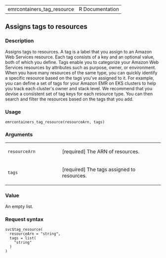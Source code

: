 <table style="width: 100%;">
<tbody>
<tr class="odd">
<td>emrcontainers_tag_resource</td>
<td style="text-align: right;">R Documentation</td>
</tr>
</tbody>
</table>

## Assigns tags to resources

### Description

Assigns tags to resources. A tag is a label that you assign to an Amazon
Web Services resource. Each tag consists of a key and an optional value,
both of which you define. Tags enable you to categorize your Amazon Web
Services resources by attributes such as purpose, owner, or environment.
When you have many resources of the same type, you can quickly identify
a specific resource based on the tags you've assigned to it. For
example, you can define a set of tags for your Amazon EMR on EKS
clusters to help you track each cluster's owner and stack level. We
recommend that you devise a consistent set of tag keys for each resource
type. You can then search and filter the resources based on the tags
that you add.

### Usage

    emrcontainers_tag_resource(resourceArn, tags)

### Arguments

<table>
<colgroup>
<col style="width: 35%" />
<col style="width: 65%" />
</colgroup>
<tbody>
<tr class="odd">
<td><code
id="emrcontainers_tag_resource_:_resourceArn">resourceArn</code></td>
<td><p>[required] The ARN of resources.</p></td>
</tr>
<tr class="even">
<td><code id="emrcontainers_tag_resource_:_tags">tags</code></td>
<td><p>[required] The tags assigned to resources.</p></td>
</tr>
</tbody>
</table>

### Value

An empty list.

### Request syntax

    svc$tag_resource(
      resourceArn = "string",
      tags = list(
        "string"
      )
    )
